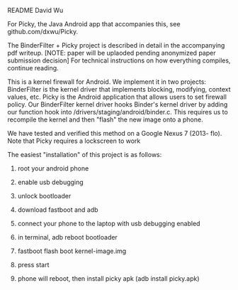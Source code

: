 README
David Wu


For Picky, the Java Android app that accompanies this, see github.com/dxwu/Picky.

The BinderFilter + Picky project is described in detail in the accompanying pdf writeup. [NOTE: paper will be uplaoded pending anonymized paper submission decision] For technical instructions on how everything compiles, continue reading.

This is a kernel firewall for Android. We implement it in two projects: BinderFilter is the kernel driver that implements blocking, modifying, context values, etc. Picky is the Android application that allows users to set firewall policy. Our BinderFilter kernel driver hooks Binder's kernel driver by adding our function hook into /drivers/staging/android/binder.c. This requires us to recompile the kernel and then "flash" the new image onto a phone.

We have tested and verified this method on a Google Nexus 7 (2013- flo). 
Note that Picky requires a lockscreen to work

The easiest "installation" of this project is as follows:

1. root your android phone
2. enable usb debugging
3. unlock bootloader
4. download fastboot and adb

5. connect your phone to the laptop with usb debugging enabled
6. in terminal, adb reboot bootloader
7. fastboot flash boot kernel-image.img
8. press start
9. phone will reboot, then install picky apk (adb install picky.apk)


